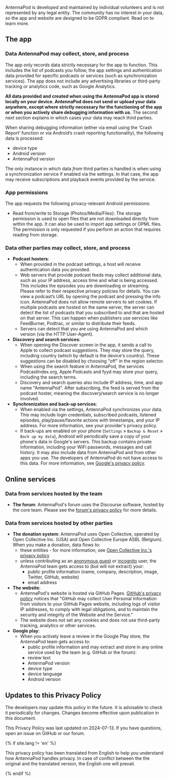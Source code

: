 AntennaPod is developed and maintained by individual volunteers and is not represented by any legal entity. The community has no interest in your data, so the app and website are designed to be GDPR compliant. Read on to learn more.

## The app

### Data AntennaPod may collect, store, and process
The app only records data strictly necessary for the app to function. This includes the list of podcasts you follow, the app settings and authentication data provided for specific podcasts or services (such as synchronization services). The app does not include any advertising libraries or third-party tracking or analytics code, such as Google Analytics.

**All data provided and created when using the AntennaPod app is stored locally on your device. AntennaPod does not send or upload your data anywhere, except where strictly necessary for the functioning of the app or when you actively share debugging information with us.** The second next section explains in which cases your data may reach third parties.

When sharing debugging information (either via email using the ‘Crash Report’ function or via Android’s crash reporting functionality), the following data is processed:
  - device type
  - Android version
  - AntennaPod version

The only instance in which data *from* third parties is handled is when using a synchronization service if enabled via the settings. In that case, the app may receive subscriptions and playback events provided by the service.

### App permissions
The app requests the following privacy-relevant Android permissions:

- Read from/write to Storage (Photos/Media/Files): The storage permission is used to open files that are not downloaded directly from within the app. It can also be used to import app settings or OPML files. The permission is only requested if you perform an action that requires reading from storage.

### Data other parties may collect, store, and process

- **Podcast hosters**:
  - When provided in the podcast settings, a host will receive authentication data you provided.
  - Web servers that provide podcast feeds may collect additional data, such as your IP address, access time and what is being accessed. This includes the episodes you are downloading or streaming. Please refer to their respective privacy policies for details. You can view a podcast’s URL by opening the podcast and pressing the info icon. AntennaPod does not allow remote servers to set cookies. If multiple podcasts are hosted on the same server, the server can detect the list of podcasts that you subscribed to and that are hosted on that server. This can happen when publishers use services like FeedBurner, Podtrac, or similar to distribute their feeds.
  - Servers can detect that you are using AntennaPod and which version (via the HTTP User-Agent).
- **Discovery and search services**:
  - When opening the Discover screen in the app, it sends a call to Apple to collect podcast suggestions. They may store the query, including country (which by default is the device's country). These suggestions can be disabled by choosing "off" in the region selector.
  - When using the search feature in AntennaPod, the services PodcastIndex.org, Apple Podcasts and fyyd may store your query, including the search terms.
  - Discovery and search queries also include IP address, time, and app name "AntennaPod". After subscribing, the feed is served from the podcast hoster, meaning the discovery/search service is no longer involved.
- **Synchronization and back-up services**:
  - When enabled via the settings, AntennaPod synchronizes your data. This may include login credentials, subscribed podcasts, listened episodes, play/pause/favorite actions with timestamps, and your IP address. For more information, see your provider's privacy policy.
  - If back-ups are enabled on your phone (`Settings` » `Backup & Reset` » `Back up my data`), Android will periodically save a copy of your phone's data in Google's servers. This backup contains private information, including your WiFi passwords, messages and call history. It may also include data from AntennaPod and from other apps you use. The developers of AntennaPod do not have access to this data. For more information, see [Google's privacy policy](https://policies.google.com).

## Online services

### Data from services hosted by the team
- **The forum**: AntennaPod's forum uses the Discourse software, hosted by the core team. Please see the [forum's privacy policy](https://forum.antennapod.org/privacy) for more details.

### Data from services hosted by other parties

- **The donation system**: AntennaPod uses Open Collective, operated by Open Collective Inc. (USA) and Open Collective Europe ASBL (Belgium). When you make a donation, data flows to:
  - these entities - for more information, see [Open Collective Inc.'s privacy policy](https://opencollective.com/privacypolicy)
  - unless contributing as an [anonymous guest](https://docs.opencollective.com/help/financial-contributors/payments#contributing-as-a-guest) or [incognito](https://docs.opencollective.com/help/financial-contributors/payments#select-a-contributor) user, the AntennaPod team gets access to (but will not extract) your:
    - public profile information (name, company, description, image, Twitter, GitHub, website)
    - email address
- **The website**:
  - AntennaPod's website is hosted via GitHub Pages. [GitHub's privacy policy](https://docs.github.com/en/github/site-policy/github-privacy-statement#github-pages) notices that "GitHub may collect User Personal Information from visitors to your GitHub Pages website, including logs of visitor IP addresses, to comply with legal obligations, and to maintain the security and integrity of the Website and the Service."
  - The website does not set any cookies and does not use third-party tracking, analytics or other services.
- **Google play**:
  - When you actively leave a review in the Google Play store, the AntennaPod team gets access to:
    - public profile information
    and may extract and store in any online service used by the team (e.g. GitHub or the forum):
    - review text
    - AntennaPod version
    - device type
    - device language
    - Android version

## Updates to this Privacy Policy
The developers may update this policy in the future. It is advisable to check it periodically for changes. Changes become effective upon publication in this document.

This Privacy Policy was last updated on 2024-07-13.
If you have questions, open an issue on GitHub or our forum.

<!-- mdpo-disable-next-line -->
{% if site.lang != 'en' %}

This privacy policy has been translated from English to help you understand how AntennaPod handles privacy. In case of conflict between the the original and the translated version, the English one will prevail.

<!-- mdpo-disable-next-line -->
{% endif %}
